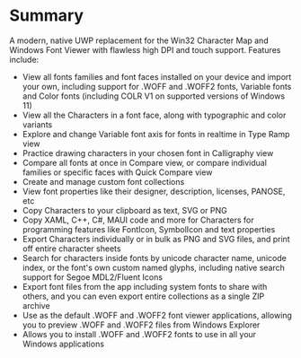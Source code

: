 # Summary 

A modern, native UWP replacement for the Win32 Character Map and Windows Font Viewer with flawless high DPI and touch support. Features include:

- View all fonts families and font faces installed on your device and import your own, including support for .WOFF and .WOFF2 fonts, Variable fonts and Color fonts (including COLR V1 on supported versions of Windows 11)
- View all the Characters in a font face, along with typographic and color variants
- Explore and change Variable font axis for fonts in realtime in Type Ramp view
- Practice drawing characters in your chosen font in Calligraphy view
- Compare all fonts at once in Compare view, or compare individual families or specific faces with Quick Compare view
- Create and manage custom font collections
- View font properties like their designer, description, licenses, PANOSE, etc 
- Copy Characters to your clipboard as text, SVG or PNG
- Copy XAML, C++, C#, MAUI code and more for Characters for programming features like FontIcon, SymbolIcon and text properties
- Export Characters individually or in bulk as PNG and SVG files, and print off entire character sheets
- Search for characters inside fonts by unicode character name, unicode index, or the font's own custom named glyphs, including native search support for Segoe MDL2/Fluent Icons
- Export font files from the app including system fonts to share with others, and you can even export entire collections as a single ZIP archive
- Use as the default .WOFF and .WOFF2 font viewer applications, allowing you to preview .WOFF and .WOFF2 files from Windows Explorer
- Allows you to install .WOFF and .WOFF2 fonts to use in all your Windows applications
